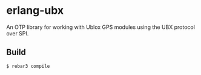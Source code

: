 erlang-ubx
=====

An OTP library for working with Ublox GPS modules using the UBX protocol over SPI.

Build
-----

    $ rebar3 compile
